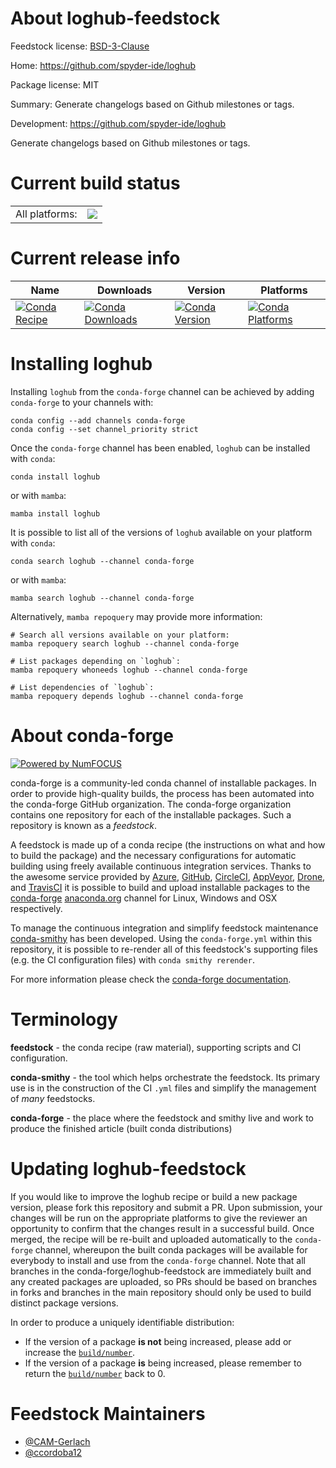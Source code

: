 About loghub-feedstock
======================

Feedstock license: [BSD-3-Clause](https://github.com/conda-forge/loghub-feedstock/blob/main/LICENSE.txt)

Home: https://github.com/spyder-ide/loghub

Package license: MIT

Summary: Generate changelogs based on Github milestones or tags.

Development: https://github.com/spyder-ide/loghub

Generate changelogs based on Github milestones or tags.


Current build status
====================


<table><tr><td>All platforms:</td>
    <td>
      <a href="https://dev.azure.com/conda-forge/feedstock-builds/_build/latest?definitionId=5329&branchName=main">
        <img src="https://dev.azure.com/conda-forge/feedstock-builds/_apis/build/status/loghub-feedstock?branchName=main">
      </a>
    </td>
  </tr>
</table>

Current release info
====================

| Name | Downloads | Version | Platforms |
| --- | --- | --- | --- |
| [![Conda Recipe](https://img.shields.io/badge/recipe-loghub-green.svg)](https://anaconda.org/conda-forge/loghub) | [![Conda Downloads](https://img.shields.io/conda/dn/conda-forge/loghub.svg)](https://anaconda.org/conda-forge/loghub) | [![Conda Version](https://img.shields.io/conda/vn/conda-forge/loghub.svg)](https://anaconda.org/conda-forge/loghub) | [![Conda Platforms](https://img.shields.io/conda/pn/conda-forge/loghub.svg)](https://anaconda.org/conda-forge/loghub) |

Installing loghub
=================

Installing `loghub` from the `conda-forge` channel can be achieved by adding `conda-forge` to your channels with:

```
conda config --add channels conda-forge
conda config --set channel_priority strict
```

Once the `conda-forge` channel has been enabled, `loghub` can be installed with `conda`:

```
conda install loghub
```

or with `mamba`:

```
mamba install loghub
```

It is possible to list all of the versions of `loghub` available on your platform with `conda`:

```
conda search loghub --channel conda-forge
```

or with `mamba`:

```
mamba search loghub --channel conda-forge
```

Alternatively, `mamba repoquery` may provide more information:

```
# Search all versions available on your platform:
mamba repoquery search loghub --channel conda-forge

# List packages depending on `loghub`:
mamba repoquery whoneeds loghub --channel conda-forge

# List dependencies of `loghub`:
mamba repoquery depends loghub --channel conda-forge
```


About conda-forge
=================

[![Powered by
NumFOCUS](https://img.shields.io/badge/powered%20by-NumFOCUS-orange.svg?style=flat&colorA=E1523D&colorB=007D8A)](https://numfocus.org)

conda-forge is a community-led conda channel of installable packages.
In order to provide high-quality builds, the process has been automated into the
conda-forge GitHub organization. The conda-forge organization contains one repository
for each of the installable packages. Such a repository is known as a *feedstock*.

A feedstock is made up of a conda recipe (the instructions on what and how to build
the package) and the necessary configurations for automatic building using freely
available continuous integration services. Thanks to the awesome service provided by
[Azure](https://azure.microsoft.com/en-us/services/devops/), [GitHub](https://github.com/),
[CircleCI](https://circleci.com/), [AppVeyor](https://www.appveyor.com/),
[Drone](https://cloud.drone.io/welcome), and [TravisCI](https://travis-ci.com/)
it is possible to build and upload installable packages to the
[conda-forge](https://anaconda.org/conda-forge) [anaconda.org](https://anaconda.org/)
channel for Linux, Windows and OSX respectively.

To manage the continuous integration and simplify feedstock maintenance
[conda-smithy](https://github.com/conda-forge/conda-smithy) has been developed.
Using the ``conda-forge.yml`` within this repository, it is possible to re-render all of
this feedstock's supporting files (e.g. the CI configuration files) with ``conda smithy rerender``.

For more information please check the [conda-forge documentation](https://conda-forge.org/docs/).

Terminology
===========

**feedstock** - the conda recipe (raw material), supporting scripts and CI configuration.

**conda-smithy** - the tool which helps orchestrate the feedstock.
                   Its primary use is in the construction of the CI ``.yml`` files
                   and simplify the management of *many* feedstocks.

**conda-forge** - the place where the feedstock and smithy live and work to
                  produce the finished article (built conda distributions)


Updating loghub-feedstock
=========================

If you would like to improve the loghub recipe or build a new
package version, please fork this repository and submit a PR. Upon submission,
your changes will be run on the appropriate platforms to give the reviewer an
opportunity to confirm that the changes result in a successful build. Once
merged, the recipe will be re-built and uploaded automatically to the
`conda-forge` channel, whereupon the built conda packages will be available for
everybody to install and use from the `conda-forge` channel.
Note that all branches in the conda-forge/loghub-feedstock are
immediately built and any created packages are uploaded, so PRs should be based
on branches in forks and branches in the main repository should only be used to
build distinct package versions.

In order to produce a uniquely identifiable distribution:
 * If the version of a package **is not** being increased, please add or increase
   the [``build/number``](https://docs.conda.io/projects/conda-build/en/latest/resources/define-metadata.html#build-number-and-string).
 * If the version of a package **is** being increased, please remember to return
   the [``build/number``](https://docs.conda.io/projects/conda-build/en/latest/resources/define-metadata.html#build-number-and-string)
   back to 0.

Feedstock Maintainers
=====================

* [@CAM-Gerlach](https://github.com/CAM-Gerlach/)
* [@ccordoba12](https://github.com/ccordoba12/)

